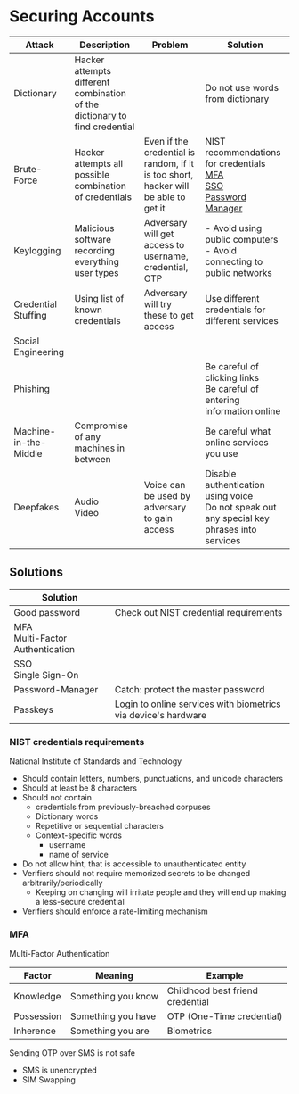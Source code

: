 # Securing Accounts

| Attack                | Description                                                                | Problem                                                                             | Solution                                                                                                    |
| --------------------- | -------------------------------------------------------------------------- | ----------------------------------------------------------------------------------- | ----------------------------------------------------------------------------------------------------------- |
| Dictionary            | Hacker attempts different combination of the dictionary to find credential |                                                                                     | Do not use words from dictionary                                                                            |
| Brute-Force           | Hacker attempts all possible combination of credentials                    | Even if the credential is random, if it is too short, hacker will be able to get it | NIST recommendations for credentials<br>[MFA](#MFA)<br>[SSO](#SSO)<br>[Password Manager](#Password-Manager) |
| Keylogging            | Malicious software recording everything user types                         | Adversary will get access to username, credential, OTP                              | - Avoid using public computers<br>- Avoid connecting to public networks                                     |
| Credential Stuffing   | Using list of known credentials                                            | Adversary will try these to get access                                              | Use different credentials for different services                                                            |
| Social Engineering    |                                                                            |                                                                                     |                                                                                                             |
| Phishing              |                                                                            |                                                                                     | Be careful of clicking links<br>Be careful of entering information online                                   |
| Machine-in-the-Middle | Compromise of any machines in between                                      |                                                                                     | Be careful what online services you use                                                                     |
| Deepfakes             | Audio<br>Video                                                             | Voice can be used by adversary to gain access                                       | Disable authentication using voice<br>Do not speak out any special key phrases into services                |

## Solutions

| Solution                           |                                                                |
| ---------------------------------- | -------------------------------------------------------------- |
| Good password                      | Check out NIST credential  requirements                        |
| MFA<br>Multi-Factor Authentication |                                                                |
| SSO<br>Single Sign-On              |                                                                |
| Password-Manager                   | Catch: protect the master password                             |
| Passkeys                           | Login to online services with biometrics via device's hardware |

### NIST credentials requirements
National Institute of Standards and Technology

- Should contain letters, numbers, punctuations, and unicode characters
- Should at least be 8 characters
- Should not contain
	- credentials from previously-breached corpuses
	- Dictionary words
	- Repetitive or sequential characters
	- Context-specific words
		- username
		- name of service
- Do not allow hint, that is accessible to unauthenticated entity
- Verifiers should not require memorized secrets to be changed arbitrarily/periodically
	- Keeping on changing will irritate people and they will end up making a less-secure credential
- Verifiers should enforce a rate-limiting mechanism

### MFA

Multi-Factor Authentication

| Factor     | Meaning            | Example                             |
| ---------- | ------------------ | ----------------------------------- |
| Knowledge  | Something you know | Childhood best friend<br>credential |
| Possession | Something you have | OTP (One-Time credential)           |
| Inherence  | Something you are  | Biometrics                          |
Sending OTP over SMS is not safe
- SMS is unencrypted
- SIM Swapping
